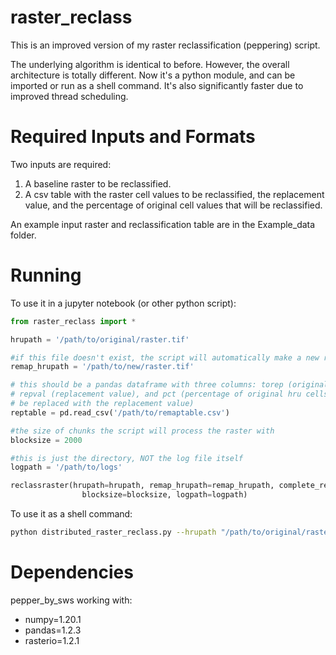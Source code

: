 # raster_reclass
This is an improved version of my raster reclassification (peppering) script. 

The underlying algorithm is identical to before. However, the overall architecture is totally different. Now it's a python module, and can be imported or run as a shell command. It's also significantly faster due to improved thread scheduling. 

# Required Inputs and Formats
Two inputs are required:
1) A baseline raster to be reclassified.
2) A csv table with the raster cell values to be reclassified, the replacement value, and the percentage of original cell values that will be reclassified.

An example input raster and reclassification table are in the Example_data folder.

# Running
To use it in a jupyter notebook (or other python script):

```python
from raster_reclass import *

hrupath = '/path/to/original/raster.tif'

#if this file doesn't exist, the script will automatically make a new raster
remap_hrupath = '/path/to/new/raster.tif' 

# this should be a pandas dataframe with three columns: torep (original hru value),
# repval (replacement value), and pct (percentage of original hru cells that will
# be replaced with the replacement value)
reptable = pd.read_csv('/path/to/remaptable.csv') 

#the size of chunks the script will process the raster with
blocksize = 2000 

#this is just the directory, NOT the log file itself
logpath = '/path/to/logs' 

reclassraster(hrupath=hrupath, remap_hrupath=remap_hrupath, complete_reptable=reptable, 
				blocksize=blocksize, logpath=logpath)
```

To use it as a shell command:

```bash
python distributed_raster_reclass.py --hrupath "/path/to/original/raster.tif" --remaphrupath "/path/to/new/raster.tif" --tablepath "/path/to/remaptable.csv" --blocksize 2000 -logpath "/var/log"

```

# Dependencies
pepper_by_sws working with:
- numpy=1.20.1
- pandas=1.2.3
- rasterio=1.2.1
